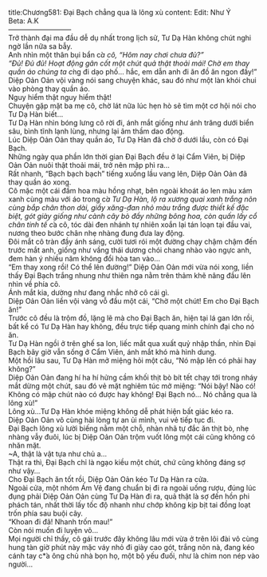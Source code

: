 title:Chương581: Đại Bạch chẳng qua là lông xù
content:
Edit: Như Ý<br>Beta: A.K<br>—————————<br>Trở thành đại ma đầu dễ dụ nhất trong lịch sử, Tư Dạ Hàn không chút nghi ngờ lần nữa sa bẫy.<br>Anh nhìn một thân bụi bẩn c*̉a cô, “Hôm nay chơi chưa đủ?”<br>“Đủ! Đủ đủ! Hoạt động gân cốt một chút quả thật thoải mái! Chờ em thay quần áo chúng ta c*̀ng đi dạo phố… hắc, em dẫn anh đi ăn đồ ăn ngon đấy!” Diệp Oản Oản vội vàng nói sang chuyện khác, sau đó như một làn khói chui vào phòng thay quần áo.<br>Nguy hiểm thật nguy hiểm thật!<br>Chuyện gặp mặt ba mẹ cô, chờ lát nữa lúc hẹn hò sẽ tìm một cơ hội nói cho Tư Dạ Hàn biết…<br>Tư Dạ Hàn nhìn bóng lưng cô rời đi, ánh mắt giống như ánh trăng dưới biển sâu, bình tĩnh lạnh lùng, nhưng lại âm thầm dao động.<br>Lúc Diệp Oản Oản thay quần áo, Tư Dạ Hàn đã chờ ở dưới lầu, còn có Đại Bạch.<br>Những ngày qua phần lớn thời gian Đại Bạch đều ở lại Cẩm Viên, bị Diệp Oản Oản nuôi thật thoải mái, trở nên mập phì ra…<br>Rất nhanh, “Bạch bạch bạch” tiếng xuống lầu vang lên, Diệp Oản Oản đã thay quần áo xong.<br>Cô mặc một cái đầm hoa màu hồng nhạt, bên ngoài khoát áo len màu xám xanh cùng màu với áo trong c*̉a Tư Dạ Hàn, lộ ra xương quai xanh trắng nõn cùng bắp chân thon dài, giầy xăng-̣đan nhỏ màu trắng được thiết kế đặc biệt, gót giày giống như cành cây bò đầy những bông hoa, còn quấn lấy cổ chân tinh tế c*̉a cô, tóc dài đen nhánh tự nhiên xoắn lại tán loạn tại đầu vai, nương theo bước chân nhẹ nhàng đung đưa lay động.<br>Đôi mắt cô tràn đầy ánh sáng, cười tươi rói một đường chạy chậm chậm đến trước mắt anh, giống như vầng thái dương chói chang nhào vào ngực anh, đem hàn ý nhiều năm không đổi hòa tan vào…<br>“Em thay xong rồi! Có thể lên đường!” Diệp Oản Oản mới vừa nói xong, liền thấy Đại Bạch trắng nhung như thiên nga nằm trên thảm khẽ nâng đầu lên nhìn về phía cô.<br>Ánh mắt kia, dường như đang nhắc nhở cô cái gì.<br>Diệp Oản Oản liền vội vàng vỗ đầu một cái, “Chờ một chút! Em cho Đại Bạch ăn!”<br>Trước cô đều là trộm đồ, lặng lẽ mà cho Đại Bạch ăn, hiện tại lá gan lớn rồi, bất kể có Tư Dạ Hàn hay không, đều trực tiếp quang minh chính đại cho nó ăn.<br>Tư Dạ Hàn ngồi ở trên ghế sa lon, liếc mắt qua xuất quỷ nhập thần, nhìn Đại Bạch bây giờ vẫn sống ở Cẩm Viên, ánh mắt khó mà hình dung.<br>Một hồi lâu sau, Tư Dạ Hàn mở miệng hỏi một câu, “Nó mập lên có phải hay không?”<br>Diệp Oản Oản đang hí ha hí hửng cầm khối thịt bò bít tết chạy tới trong nháy mắt dừng một chút, sau đó vẻ mặt nghiêm túc mở miệng: “Nói bậy! Nào có! Không có mập chút nào có được hay không! Đại Bạch nó… Nó chẳng qua là lông xù!”<br>Lông xù…Tư Dạ Hàn khóe miệng không dễ phát hiện bất giác kéo ra.<br>Diệp Oản Oản vô cùng hài lòng tự an ủi mình, vui vẻ tiếp tục đi.<br>Đại Bạch lông xù lười biếng nằm một chỗ, nhàn nhã tự đắc ăn thịt bò, nhẹ nhàng vẫy đuôi, lúc bị Diệp Oản Oản trộm vuốt lông một cái cũng không có nhăn mặt.<br>~A, thật là vật tựa như chủ a…<br>Thật ra thì, Đại Bạch chỉ là ngạo kiều một chút, chứ cũng không đáng sợ như vậy…<br>Cho Đại Bạch ăn tốt rồi, Diệp Oản Oản kéo Tư Dạ Hàn ra cửa.<br>Ngoài cửa, một nhóm Ám Vệ đang chuẩn bị đi ra ngoài uống rượu, đúng lúc đụng phải Diệp Oản Oản cùng Tư Dạ Hàn đi ra, quả thật là sợ đến hồn phi phách tán, nhất thời lấy tốc độ nhanh như chớp không kịp bịt tai đồng loạt trốn phía sau buội cây.<br>“Khoan đi đã! Nhanh trốn mau!”<br>Còn nói muốn đi luyện võ…<br>Mọi người chỉ thấy, cô gái trước đây không lâu mới vừa ở trên lôi đài vô cùng hung tàn giờ phút này mặc váy nhỏ đi giày cao gót, trắng nõn nà, đang kéo cánh tay c*̉a ông chủ nhà bọn họ, một bộ yếu đuối, như là chim non nép vào người…